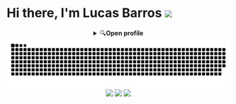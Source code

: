 # Hi there, I'm Lucas Barros <img height="40" src="https://emoji.gg/assets/emoji/7333-parrotdance.gif"></h1>
<div align="center">
<details style="display: inline-block; text-align: left;">
<summary>🔍<b>Open profile</b></summary>
<br>
<div align="left">
blá, blá, blá sobre mim.
</div>

<details>
<summary><!--<img src="https://media.giphy.com/media/iY8CRBdQXODJSCERIr/giphy.gif" width="35">-->📊<b> Github Stats </b></summary>

<div>
<img align="right" alt="Coding" width="300" src="https://cdn.dribbble.com/users/1277312/screenshots/14733298/media/39b1045e593737587dd60e42c8422d1f.gif" >
<br>


<p><img align="left" src="https://github-readme-stats.vercel.app/api/top-langs?username=LucasBarros93&show_icons=true&theme=dark&locale=en&layout=compact&title_color=c07adb&icon_color=590278&text_color=D3D3D3&bg_color=0,000000,420347" alt="LucasBarros93" /></p>

<br><br><br><br><br><br>
<p>&nbsp;<img align="left" src="https://github-readme-stats.vercel.app/api?username=LucasBarros93&show_icons=true&theme=dark&locale=en&title_color=c07adb&icon_color=590278&text_color=D3D3D3&bg_color=0,000000,420347" alt="LucasBarros93" /></p>
<br><br><br><br><br><br><br><br>

</div>
</details>
        
<details>
<summary align="center"><!--<img src="https://media2.giphy.com/media/QssGEmpkyEOhBCb7e1/giphy.gif?cid=ecf05e47a0n3gi1bfqntqmob8g9aid1oyj2wr3ds3mg700bl&rid=giphy.gif" width ="25">-->📝<b> Skills</b></summary>
<br>

<img height="40" src="https://raw.githubusercontent.com/jmnote/z-icons/master/svg/python.svg">
<img height="40" src="https://raw.githubusercontent.com/jmnote/z-icons/master/svg/c.svg">
<img height="40" src="https://icongr.am/devicon/html5-original.svg?size=128&color=currentColor">
<img height="40" src="https://icongr.am/devicon/css3-original.svg?size=128&color=currentColor">
<img height="40" src="https://cdn.jsdelivr.net/gh/devicons/devicon/icons/opencv/opencv-original.svg">
<img height="40" src="https://cdn.jsdelivr.net/gh/devicons/devicon/icons/raspberrypi/raspberrypi-original.svg">
<img height="40" src="https://cdn.jsdelivr.net/gh/devicons/devicon/icons/tensorflow/tensorflow-original.svg">
<img height="40" src="https://cdn.jsdelivr.net/gh/devicons/devicon/icons/vscode/vscode-original.svg">
<img height="40" src="https://raw.githubusercontent.com/jmnote/z-icons/master/svg/git.svg">
<img height="40" src="https://raw.githubusercontent.com/jmnote/z-icons/master/svg/bash.svg">
<img height="40" src="https://cdn.jsdelivr.net/gh/devicons/devicon/icons/linux/linux-original.svg">

</details>

<details>
<summary align="center">🙃<b>You've scrolled very far. Take some rest and read a joke:</b></summary>
<br />
<p align="center">  <img src="https://readme-jokes.vercel.app/api?hideBorder" alt="Jokes Card" /></p>
</details>

</details>

<picture>
  <source media="(prefers-color-scheme: dark)" srcset="https://raw.githubusercontent.com/platane/platane/output/github-contribution-grid-snake-dark.svg">
  <source media="(prefers-color-scheme: light)" srcset="https://raw.githubusercontent.com/platane/platane/output/github-contribution-grid-snake.svg">
  <img alt="github contribution grid snake animation" src="https://raw.githubusercontent.com/platane/platane/output/github-contribution-grid-snake.svg">
</picture>

<div>
  <a href = "mailto:lucas.am.barros.93@gmail.com"><img src="https://img.shields.io/badge/-Gmail-%23333?style=for-the-badge&logo=gmail&logoColor=white" target="_blank"></a>
  <!---<a href="https://www.linkedin.com/in/felipe-tommaselli-385a9b1a4/" target="_blank"><img src="https://img.shields.io/badge/-LinkedIn-%230077B5?style=for-the-badge&logo=linkedin&logoColor=white" target="_blank"></a> >-->
  <a href="https://www.instagram.com/lucas._.barros/" target="_blank"><img src="https://img.shields.io/badge/Instagram-E4405F?style=for-the-badge&logo=instagram&logoColor=white" target="_blank"></a>  
  <a href = "https://open.spotify.com/user/ninjapro93?si=764506d84c9244db"><img src="https://img.shields.io/badge/Spotify-1ED760?&style=for-the-badge&logo=spotify&logoColor=white" target="_blank"></a>
</div>
<div>
